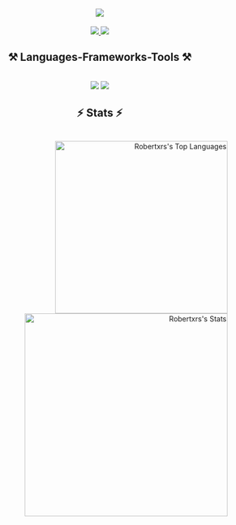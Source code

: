 <h1 align="center">
    <img src="https://readme-typing-svg.herokuapp.com/?font=Righteous&size=35&center=true&vCenter=true&width=500&height=70&duration=4000&lines=Hi+There!+👋;+I'm+Robert+Rocha!;" />
</h1>

<div align="center"> 
  <a href="mailto:robertrdossantos317@gmail.com">
    <img src="https://img.shields.io/badge/Gmail-333333?style=for-the-badge&logo=gmail&logoColor=red" />
  </a>
  <a href="https://linkedin.com/in/robert-rocha-santos" target="_blank">
    <img src="https://img.shields.io/badge/LinkedIn-0077B5?style=for-the-badge&logo=linkedin&logoColor=white" target="_blank" />
  </a>
</div>

<h2 align="center">⚒️ Languages-Frameworks-Tools ⚒️</h2>
<br/>
<div align="center">
    <img src="https://skillicons.dev/icons?i=html,css,figma" />
    <img src="https://skillicons.dev/icons?i=typescript,java,mysql" /><br>
</div>

<h2 align="center">⚡ Stats ⚡</h2>
<br>
<div align="right">
  <img width=340 src="https://github-readme-stats.vercel.app/api/top-langs/?username=Robertxrs&theme=tokyonight&show_icons=true&hide_border=true&layout=compact" alt="Robertxrs's Top Languages" />
  <img width=400 src="https://github-readme-stats.vercel.app/api?username=Robertxrs&theme=tokyonight&show_icons=true&hide_border=true&count_private=true" alt="Robertxrs's Stats" />
</div>

